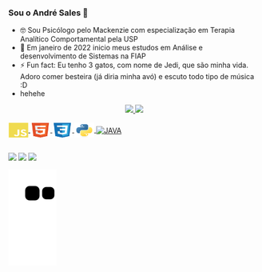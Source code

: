 ### Sou o André Sales 👋

- 🤓 Sou Psicólogo pelo Mackenzie com especialização em Terapia Analítico Comportamental pela USP
- 🌱 Em janeiro de 2022 inicio meus estudos em Análise e desenvolvimento de Sistemas na FIAP
- ⚡ Fun fact: Eu tenho 3 gatos, com nome de Jedi, que são minha vida. Adoro comer besteira (já diria minha avó) e escuto todo tipo de música :D
- hehehe
<div align="center">
  <a href="https://github.com/asalesg">
  <img height="150em" src="https://github-readme-stats.vercel.app/api?username=asalesg&show_icons=true&theme=darcula&include_all_commits=true&count_private=true"/>
  <img height="150em" src="https://github-readme-stats.vercel.app/api/top-langs/?username=asalesg&layout=compact&langs_count=7&theme=darcula"/>
</div>

</div>
  <div style="display: inline_block"><br>
  <img align="center" alt="Js" height="30" width="40" src="https://raw.githubusercontent.com/devicons/devicon/master/icons/javascript/javascript-plain.svg">
  <img align="center" alt="HTML" height="30" width="40" src="https://raw.githubusercontent.com/devicons/devicon/master/icons/html5/html5-original.svg">
  <img align="center" alt="CSS" height="30" width="40" src="https://raw.githubusercontent.com/devicons/devicon/master/icons/css3/css3-original.svg">
  <img align="center" alt="Python" height="30" width="40" src="https://raw.githubusercontent.com/devicons/devicon/master/icons/python/python-original.svg">
  <img align="center" alt="JAVA" height="30" width="40" src="https://cdn-icons-png.flaticon.com/512/226/226777.png">
</div>
  
  ##
  
  <div> 
  <a href="https://instagram.com/asalesg" target="_blank"><img src="https://img.shields.io/badge/-Instagram-%23E4405F?style=for-the-badge&logo=instagram&logoColor=white" target="_blank"></a>
  <a href = "mailto:asalesg@gmail.com"><img src="https://img.shields.io/badge/-Gmail-%23333?style=for-the-badge&logo=gmail&logoColor=white" target="_blank"></a>
  <a href="https://www.linkedin.com/in/asalesg/" target="_blank"><img src="https://img.shields.io/badge/-LinkedIn-%230077B5?style=for-the-badge&logo=linkedin&logoColor=white" target="_blank"></a> 
  
  ![Snake animation](https://github.com/asalesg/asalesg/blob/output/github-contribution-grid-snake.svg)
